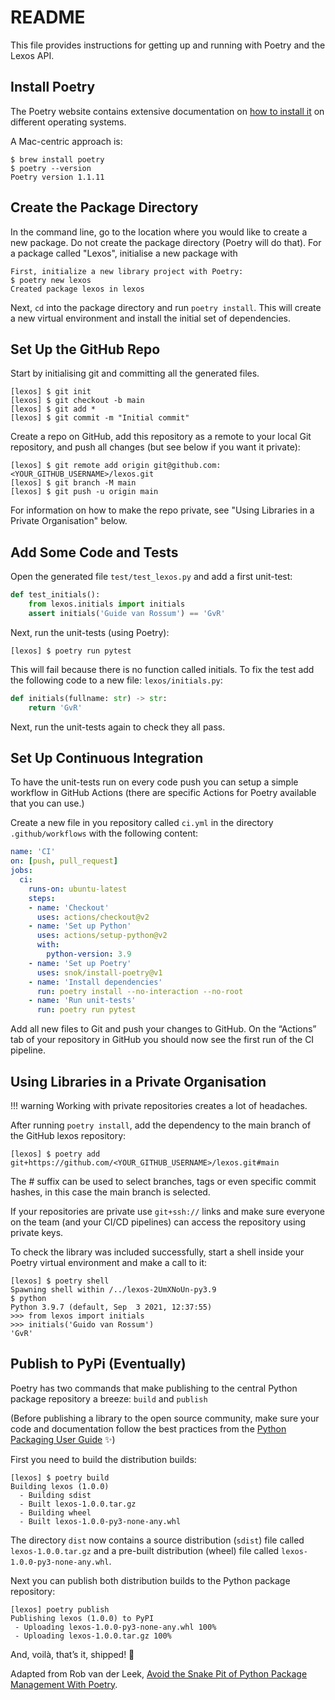 # README

This file provides instructions for getting up and running with Poetry and the Lexos API.

## Install Poetry

The Poetry website contains extensive documentation on [how to install it](https://python-poetry.org/docs/#installation) on different operating systems.

A Mac-centric approach is:

```linux
$ brew install poetry
$ poetry --version
Poetry version 1.1.11
```

## Create the Package Directory

In the command line, go to the location where you would like to create a new package. Do not create the package directory (Poetry will do that). For a package called "Lexos", initialise a new package with

```linux
First, initialize a new library project with Poetry:
$ poetry new lexos
Created package lexos in lexos
```

Next, `cd` into the package directory and run `poetry install`. This will create a new virtual environment and install the initial set of dependencies.

## Set Up the GitHub Repo

Start by initialising git and committing all the generated files.

```linux
[lexos] $ git init
[lexos] $ git checkout -b main
[lexos] $ git add *
[lexos] $ git commit -m "Initial commit"
```

Create a repo on GitHub, add this repository as a remote to your local Git repository, and push all changes (but see below if you want it private):

```linux
[lexos] $ git remote add origin git@github.com:<YOUR_GITHUB_USERNAME>/lexos.git
[lexos] $ git branch -M main
[lexos] $ git push -u origin main
```

For information on how to make the repo private, see "Using Libraries in a Private Organisation" below.

## Add Some Code and Tests

Open the generated file `test/test_lexos.py` and add a first unit-test:

```python
def test_initials():
    from lexos.initials import initials
    assert initials('Guide van Rossum') == 'GvR'
```

Next, run the unit-tests (using Poetry):

```linux
[lexos] $ poetry run pytest
```

This will fail because there is no function called initials. To fix the test add the following code to a new file: `lexos/initials.py`:

```python
def initials(fullname: str) -> str:
    return 'GvR'
```

Next, run the unit-tests again to check they all pass.

## Set Up Continuous Integration

To have the unit-tests run on every code push you can setup a simple workflow in GitHub Actions (there are specific Actions for Poetry available that you can use.)

Create a new file in you repository called `ci.yml` in the directory `.github/workflows` with the following content:

```yaml
name: 'CI'
on: [push, pull_request]
jobs:
  ci:
    runs-on: ubuntu-latest
    steps:
    - name: 'Checkout'
      uses: actions/checkout@v2
    - name: 'Set up Python'
      uses: actions/setup-python@v2
      with:
        python-version: 3.9
    - name: 'Set up Poetry'
      uses: snok/install-poetry@v1
    - name: 'Install dependencies'
      run: poetry install --no-interaction --no-root
    - name: 'Run unit-tests'
      run: poetry run pytest
```

Add all new files to Git and push your changes to GitHub. On the “Actions” tab of your repository in GitHub you should now see the first run of the CI pipeline.

## Using Libraries in a Private Organisation

!!! warning
    Working with private repositories creates a lot of headaches.

After running `poetry install`, add the dependency to the main branch of the GitHub lexos repository:

```linux
[lexos] $ poetry add git+https://github.com/<YOUR_GITHUB_USERNAME>/lexos.git#main
```

The # suffix can be used to select branches, tags or even specific commit hashes, in this case the main branch is selected.

If your repositories are private use `git+ssh://` links and make sure everyone on the team (and your CI/CD pipelines) can access the repository using private keys.

To check the library was included successfully, start a shell inside your Poetry virtual environment and make a call to it:

```linux
[lexos] $ poetry shell
Spawning shell within /../lexos-2UmXNoUn-py3.9
$ python
Python 3.9.7 (default, Sep  3 2021, 12:37:55)
>>> from lexos import initials
>>> initials('Guido van Rossum')
'GvR'
```

## Publish to PyPi (Eventually)

Poetry has two commands that make publishing to the central Python package repository a breeze: `build` and `publish`

(Before publishing a library to the open source community, make sure your code and documentation follow the best practices from the [Python Packaging User Guide](https://packaging.python.org/) ✨)

First you need to build the distribution builds:

```linux
[lexos] $ poetry build
Building lexos (1.0.0)
  - Building sdist
  - Built lexos-1.0.0.tar.gz
  - Building wheel
  - Built lexos-1.0.0-py3-none-any.whl
```

The directory `dist` now contains a source distribution (`sdist`) file called `lexos-1.0.0.tar.gz` and a pre-built distribution (wheel) file called `lexos-1.0.0-py3-none-any.whl`.

Next you can publish both distribution builds to the Python package repository:

```linux
[lexos] poetry publish
Publishing lexos (1.0.0) to PyPI
 - Uploading lexos-1.0.0-py3-none-any.whl 100%
 - Uploading lexos-1.0.0.tar.gz 100%
```

And, voilà, that’s it, shipped! 🚀

Adapted from Rob van der Leek, [Avoid the Snake Pit of Python Package Management With Poetry](https://betterprogramming.pub/avoid-the-snake-pit-of-python-package-management-with-poetry-54ab186cf2a4).